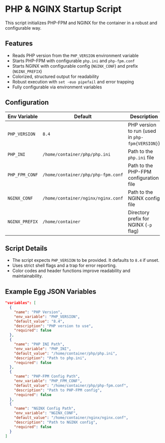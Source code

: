 # PHP & NGINX Startup Script

This script initializes PHP-FPM and NGINX for the container in a robust and configurable way.

## Features

- Reads PHP version from the `PHP_VERSION` environment variable
- Starts PHP-FPM with configurable `php.ini` and `php-fpm.conf`
- Starts NGINX with configurable config (`NGINX_CONF`) and prefix (`NGINX_PREFIX`)
- Colorized, structured output for readability
- Robust execution with `set -euo pipefail` and error trapping
- Fully configurable via environment variables

## Configuration

| Env Variable      | Default                              | Description                                  |
|-------------------|--------------------------------------|----------------------------------------------|
| `PHP_VERSION`     | `8.4`                                | PHP version to run (used in `php-fpm{VERSION}`) |
| `PHP_INI`         | `/home/container/php/php.ini`        | Path to the `php.ini` file                  |
| `PHP_FPM_CONF`    | `/home/container/php/php-fpm.conf`   | Path to the PHP-FPM configuration file       |
| `NGINX_CONF`      | `/home/container/nginx/nginx.conf`   | Path to the NGINX config file                |
| `NGINX_PREFIX`    | `/home/container`                    | Directory prefix for NGINX (`-p` flag)      |

## Script Details

- The script expects `PHP_VERSION` to be provided. It defaults to `8.4` if unset.
- Uses strict shell flags and a trap for error reporting.
- Color codes and header functions improve readability and maintainability.

## Example Egg JSON Variables

```json
"variables": [
  {
    "name": "PHP Version",
    "env_variable": "PHP_VERSION",
    "default_value": "8.4",
    "description": "PHP version to use",
    "required": false
  },
  {
    "name": "PHP INI Path",
    "env_variable": "PHP_INI",
    "default_value": "/home/container/php/php.ini",
    "description": "Path to php.ini",
    "required": false
  },
  {
    "name": "PHP-FPM Config Path",
    "env_variable": "PHP_FPM_CONF",
    "default_value": "/home/container/php/php-fpm.conf",
    "description": "Path to PHP-FPM config",
    "required": false
  },
  {
    "name": "NGINX Config Path",
    "env_variable": "NGINX_CONF",
    "default_value": "/home/container/nginx/nginx.conf",
    "description": "Path to NGINX config",
    "required": false
  }
]
```

